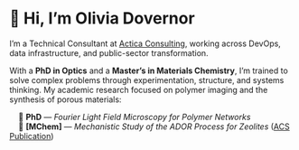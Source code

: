# 👋 Hi, I’m Olivia Dovernor

I’m a Technical Consultant at [Actica Consulting](https://www.actica.co.uk/), working across DevOps, data infrastructure, and public-sector transformation.

With a **PhD in Optics** and a **Master’s in Materials Chemistry**, I’m trained to solve complex problems through experimentation, structure, and systems thinking. My academic research focused on polymer imaging and the synthesis of porous materials:


&nbsp;&nbsp;&nbsp;&nbsp;📘 **PhD** — *Fourier Light Field Microscopy for Polymer Networks*  
&nbsp;&nbsp;&nbsp;&nbsp;📗 **[MChem]** — *Mechanistic Study of the ADOR Process for Zeolites* ([ACS Publication](https://pubs.acs.org/doi/full/10.1021/acs.cgd.3c01037))
